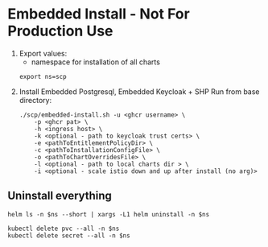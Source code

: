 # Embedded Install - Not For Production Use
1. Export values:
   - namespace for installation of all charts
    ```
    export ns=scp
    ```
1. Install Embedded Postgresql, Embedded Keycloak + SHP
   Run from base directory:
    ```
    ./scp/embedded-install.sh -u <ghcr username> \
        -p <ghcr pat> \
        -h <ingress host> \
        -k <optional - path to keycloak trust certs> \
        -e <pathToEntitlementPolicyDir> \
        -c <pathToInstallationConfigFile> \
        -o <pathToChartOverridesFile> \
        -l <optional - path to local charts dir > \
        -i <optional - scale istio down and up after install (no arg)>
    ```
   
## Uninstall everything
```shell
helm ls -n $ns --short | xargs -L1 helm uninstall -n $ns

kubectl delete pvc --all -n $ns
kubectl delete secret --all -n $ns
```